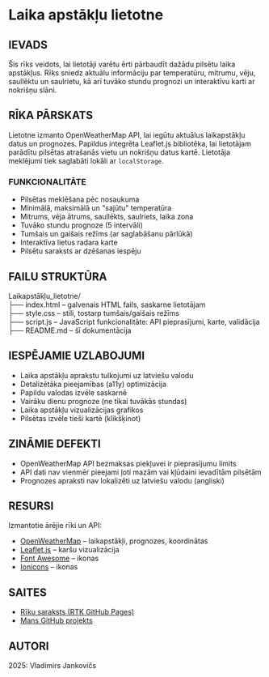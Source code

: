 # Laika apstākļu lietotne

## IEVADS

Šis rīks veidots, lai lietotāji varētu ērti pārbaudīt dažādu pilsētu laika apstākļus. Rīks sniedz aktuālu informāciju par temperatūru, mitrumu, vēju, saullēktu un saulrietu, kā arī tuvāko stundu prognozi un interaktīvu karti ar nokrišņu slāni.

## RĪKA PĀRSKATS

Lietotne izmanto OpenWeatherMap API, lai iegūtu aktuālus laikapstākļu datus un prognozes. Papildus integrēta Leaflet.js bibliotēka, lai lietotājam parādītu pilsētas atrašanās vietu un nokrišņu datus kartē. Lietotāja meklējumi tiek saglabāti lokāli ar `localStorage`.

### FUNKCIONALITĀTE

- Pilsētas meklēšana pēc nosaukuma
- Minimālā, maksimālā un "sajūtu" temperatūra
- Mitrums, vēja ātrums, saullēkts, saulriets, laika zona
- Tuvāko stundu prognoze (5 intervāli)
- Tumšais un gaišais režīms (ar saglabāšanu pārlūkā)
- Interaktīva lietus radara karte
- Pilsētu saraksts ar dzēšanas iespēju

## FAILU STRUKTŪRA

Laikapstākļu_lietotne/  
├── index.html – galvenais HTML fails, saskarne lietotājam  
├── style.css – stili, tostarp tumšais/gaišais režīms  
├── script.js – JavaScript funkcionalitāte: API pieprasījumi, karte, validācija  
├── README.md – šī dokumentācija  

## IESPĒJAMIE UZLABOJUMI

- Laika apstākļu aprakstu tulkojumi uz latviešu valodu
- Detalizētāka pieejamības (a11y) optimizācija
- Papildu valodas izvēle saskarnē
- Vairāku dienu prognoze (ne tikai tuvākās stundas)
- Laika apstākļu vizualizācijas grafikos
- Pilsētas izvēle tieši kartē (klikšķinot)

## ZINĀMIE DEFEKTI

- OpenWeatherMap API bezmaksas piekļuvei ir pieprasījumu limits
- API dati nav vienmēr pieejami ļoti mazām vai kļūdaini ievadītām pilsētām
- Prognozes apraksti nav lokalizēti uz latviešu valodu (angliski)

## RESURSI

Izmantotie ārējie rīki un API:
- [OpenWeatherMap](https://openweathermap.org/api) – laikapstākļi, prognozes, koordinātas
- [Leaflet.js](https://leafletjs.com/) – karšu vizualizācija
- [Font Awesome](https://fontawesome.com/) – ikonas
- [Ionicons](https://ionic.io/ionicons) – ikonas

## SAITES

- [Rīku saraksts (RTK GitHub Pages)](https://rtk2023.github.io/riki/)
- [Mans GitHub projekts](https://github.com/TAVS-LIETOTAJVARDS/riki/tree/main/laika-aplikacija)

## AUTORI

2025: Vladimirs Jankovičs
